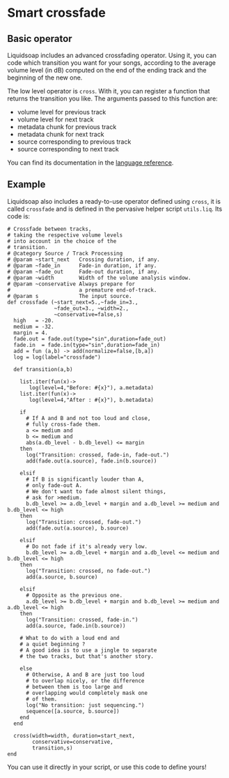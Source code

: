 Smart crossfade
===============
Basic operator
--------------
Liquidsoap includes an advanced crossfading operator. Using it, you can code which transition you want for your songs, according to the average volume level (in dB) computed on the end of the ending track and the beginning of the new one.

The low level operator is `cross`. With it, you can register a function that returns the transition you like. The arguments passed to this function are:

* volume level for previous track
* volume level for next track
* metadata chunk for previous track
* metadata chunk for next track
* source corresponding to previous track
* source corresponding to next track

You can find its documentation in the [language reference](reference.html).

Example
-------
Liquidsoap also includes a ready-to-use operator defined using `cross`, it is called `crossfade` and is defined in the pervasive helper script `utils.liq`. Its code is:

```liquidsoap
# Crossfade between tracks, 
# taking the respective volume levels 
# into account in the choice of the 
# transition.
# @category Source / Track Processing
# @param ~start_next   Crossing duration, if any.
# @param ~fade_in      Fade-in duration, if any.
# @param ~fade_out     Fade-out duration, if any.
# @param ~width        Width of the volume analysis window.
# @param ~conservative Always prepare for
#                      a premature end-of-track.
# @param s             The input source.
def crossfade (~start_next=5.,~fade_in=3.,
               ~fade_out=3., ~width=2.,
               ~conservative=false,s)
  high   = -20.
  medium = -32.
  margin = 4.
  fade.out = fade.out(type="sin",duration=fade_out)
  fade.in  = fade.in(type="sin",duration=fade_in)
  add = fun (a,b) -> add(normalize=false,[b,a])
  log = log(label="crossfade")

  def transition(a,b)

    list.iter(fun(x)-> 
       log(level=4,"Before: #{x}"), a.metadata)
    list.iter(fun(x)-> 
       log(level=4,"After : #{x}"), b.metadata)

    if
      # If A and B and not too loud and close, 
      # fully cross-fade them.
      a <= medium and 
      b <= medium and 
      abs(a.db_level - b.db_level) <= margin
    then
      log("Transition: crossed, fade-in, fade-out.")
      add(fade.out(a.source), fade.in(b.source))

    elsif
      # If B is significantly louder than A, 
      # only fade-out A.
      # We don't want to fade almost silent things, 
      # ask for >medium.
      b.db_level >= a.db_level + margin and a.db_level >= medium and b.db_level <= high
    then
      log("Transition: crossed, fade-out.")
      add(fade.out(a.source), b.source)

    elsif
      # Do not fade if it's already very low.
      b.db_level >= a.db_level + margin and a.db_level <= medium and b.db_level <= high
    then
      log("Transition: crossed, no fade-out.")
      add(a.source, b.source)

    elsif
      # Opposite as the previous one.
      a.db_level >= b.db_level + margin and b.db_level >= medium and a.db_level <= high
    then
      log("Transition: crossed, fade-in.")
      add(a.source, fade.in(b.source))

    # What to do with a loud end and 
    # a quiet beginning ?
    # A good idea is to use a jingle to separate 
    # the two tracks, but that's another story.

    else
      # Otherwise, A and B are just too loud 
      # to overlap nicely, or the difference 
      # between them is too large and 
      # overlapping would completely mask one 
      # of them.
      log("No transition: just sequencing.")
      sequence([a.source, b.source])
    end
  end

  cross(width=width, duration=start_next, 
        conservative=conservative,
        transition,s)
end
```

You can use it directly in your script, or use this code to define yours!


